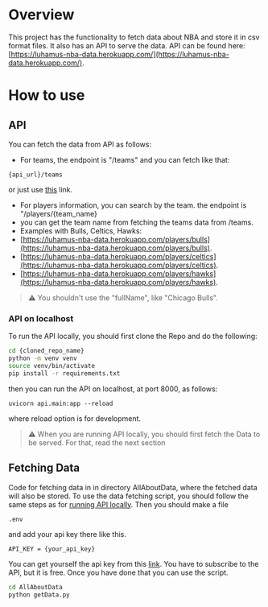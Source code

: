 # Overview
This project has the functionality to fetch data about NBA and store it in csv format files.
It also has an API to serve the data.
API can be found here: [https://luhamus-nba-data.herokuapp.com/](https://luhamus-nba-data.herokuapp.com/).

# How to use
## API
You can fetch the data from API as follows:
* For teams, the endpoint is "/teams" and you can fetch like that:
```
{api_url}/teams
```
  or just use [this](https://luhamus-nba-data.herokuapp.com/teams) link.

* For players information, you can search by the team. the endpoint is "/players/{team_name}
 * you can get the team name from fetching the teams data from /teams.
 * Examples with Bulls, Celtics, Hawks:
 * [https://luhamus-nba-data.herokuapp.com/players/bulls](https://luhamus-nba-data.herokuapp.com/players/bulls).
 * [https://luhamus-nba-data.herokuapp.com/players/celtics](https://luhamus-nba-data.herokuapp.com/players/celtics).
 * [https://luhamus-nba-data.herokuapp.com/players/hawks](https://luhamus-nba-data.herokuapp.com/players/hawks).
 > :warning: You shouldn't use the "fullName", like "Chicago Bulls".

### API on localhost
To run the API locally, you should first clone the Repo and do the following:
```bash
cd {cloned_repo_name}
python -m venv venv
source venv/bin/activate
pip install -r requirements.txt
```
then you can run the API on localhost, at port 8000, as follows:
```
uvicorn api.main:app --reload
```
where reload option is for development.
> :warning: When you are running API locally, you should first fetch the Data to be served.
> For that, read the next section


## Fetching Data
Code for fetching data in in directory AllAboutData, where the 
fetched data will also be stored.
To use the data fetching script, you should follow the same steps as
for [running API locally](#api-on-localhost). Then you should make a file 
```
.env
```
and add your api key there like this.
```bash
API_KEY = {your_api_key}
```
You can get yourself the api key from this [link](https://rapidapi.com/theapiguy/api/free-nba/).
You have to subscribe to the API, but it is free. Once you have done that you can use the script.
```bash
cd AllAboutData
python getData.py
```
